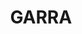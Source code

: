 ---
facts:
- Garra is a locality in the Riverina region of New South Wales, Australia.
- It is situated by road, about 17 kilometres (11 mi) west of Ardlethan and 22 kilometres
  (14 mi) east of Temora.
- Garra Post Office opened on 1 July 1924 and closed in 1973.
- The area around Garra is known for its agricultural activities.
- The name, Garra, was taken from the local Aboriginal tribe's word for "scrubby place"
  or "place of trees."
- The area now known as Garra was originally part of the vast pastoral holdings known
  as 'Narraburra' and 'North Yathong' Stations.
- The locality contains the Garra Cemetery.
- The primary economic activities in the Garra area are wheat and sheep farming.
- The closest town providing services like shops and schools is Ardlethan.
- Garra is located within the Bland Shire Council area.
historical_events: []
lastmod: '2025-04-06T22:13:50+00:00'
latitude: -33.007264
layout: suburb
longitude: 148.904531
notable_people: []
postcode: '2866'
state: NSW
title: GARRA
tourist_locations:
- name: Ardlethan Lake
url: /nsw/garra/
---